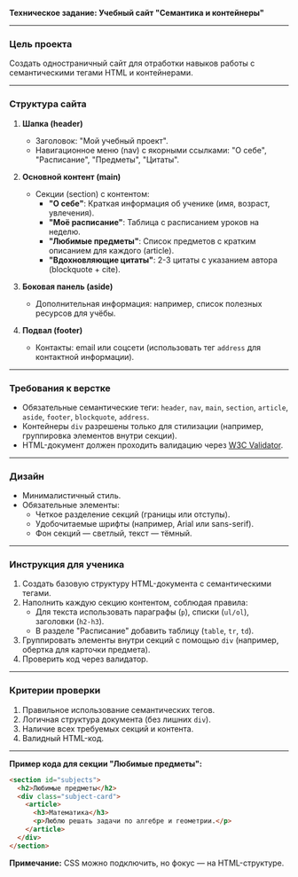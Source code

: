 **Техническое задание: Учебный сайт "Семантика и контейнеры"**  

---

### **Цель проекта**  
Создать одностраничный сайт для отработки навыков работы с семантическими тегами HTML и контейнерами.  

---

### **Структура сайта**  
1. **Шапка (header)**  
   - Заголовок: "Мой учебный проект".  
   - Навигационное меню (nav) с якорными ссылками: "О себе", "Расписание", "Предметы", "Цитаты".  

2. **Основной контент (main)**  
   - Секции (section) с контентом:  
     - **"О себе"**: Краткая информация об ученике (имя, возраст, увлечения).  
     - **"Моё расписание"**: Таблица с расписанием уроков на неделю.  
     - **"Любимые предметы"**: Список предметов с кратким описанием для каждого (article).  
     - **"Вдохновляющие цитаты"**: 2-3 цитаты с указанием автора (blockquote + cite).  

3. **Боковая панель (aside)**  
   - Дополнительная информация: например, список полезных ресурсов для учёбы.  

4. **Подвал (footer)**  
   - Контакты: email или соцсети (использовать тег `address` для контактной информации).  

---

### **Требования к верстке**  
- Обязательные семантические теги: `header`, `nav`, `main`, `section`, `article`, `aside`, `footer`, `blockquote`, `address`.  
- Контейнеры `div` разрешены только для стилизации (например, группировка элементов внутри секции).  
- HTML-документ должен проходить валидацию через [W3C Validator](https://validator.w3.org/).  

---

### **Дизайн**  
- Минималистичный стиль.  
- Обязательные элементы:  
  - Четкое разделение секций (границы или отступы).  
  - Удобочитаемые шрифты (например, Arial или sans-serif).  
  - Фон секций — светлый, текст — тёмный.  

---

### **Инструкция для ученика**  
1. Создать базовую структуру HTML-документа с семантическими тегами.  
2. Наполнить каждую секцию контентом, соблюдая правила:  
   - Для текста использовать параграфы (`p`), списки (`ul/ol`), заголовки (`h2-h3`).  
   - В разделе "Расписание" добавить таблицу (`table`, `tr`, `td`).  
3. Группировать элементы внутри секций с помощью `div` (например, обертка для карточки предмета).  
4. Проверить код через валидатор.  

---

### **Критерии проверки**  
1. Правильное использование семантических тегов.  
2. Логичная структура документа (без лишних `div`).  
3. Наличие всех требуемых секций и контента.  
4. Валидный HTML-код.  

---

**Пример кода для секции "Любимые предметы":**  
```html
<section id="subjects">
  <h2>Любимые предметы</h2>
  <div class="subject-card">
    <article>
      <h3>Математика</h3>
      <p>Люблю решать задачи по алгебре и геометрии.</p>
    </article>
  </div>
</section>
```

**Примечание:** CSS можно подключить, но фокус — на HTML-структуре.
